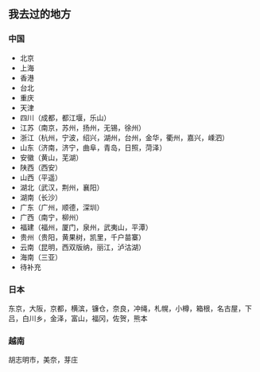 ## 我去过的地方

### 中国

- 北京
- 上海
- 香港
- 台北
- 重庆
- 天津
- 四川（成都，都江堰，乐山）
- 江苏（南京，苏州，扬州，无锡，徐州）
- 浙江（杭州，宁波，绍兴，湖州，台州，金华，衢州，嘉兴，嵊泗）
- 山东（济南，济宁，曲阜，青岛，日照，菏泽）
- 安徽（黄山，芜湖）
- 陕西（西安）
- 山西（平遥）
- 湖北（武汉，荆州，襄阳）
- 湖南（长沙）
- 广东（广州，顺德，深圳）
- 广西（南宁，柳州）
- 福建（福州，厦门，泉州，武夷山，平潭）
- 贵州（贵阳，黄果树，凯里，千户苗寨）
- 云南（昆明，西双版纳，丽江，泸沽湖）
- 海南（三亚）
- 待补充

### 日本

东京，大阪，京都，横滨，镰仓，奈良，冲绳，札幌，小樽，箱根，名古屋，下吕，白川乡，金泽，富山，福冈，佐贺，熊本

### 越南

胡志明市，美奈，芽庄
